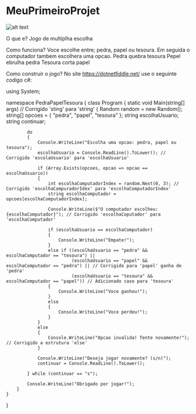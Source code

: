 # MeuPrimeiroProjet

![alt text](<Print do jogo em execucao.png>)

O que e? Jogo de multiplha escolha 

Como funciona? Voce escolhe entre; pedra, papel ou tesoura. Em seguida o computador tambem escolhera uma opcao. 
Pedra quebra tesoura 
Pepel ebrulha pedra
Tesoura corta papel 

Como construir o jogo? 
No site https://dotnetfiddle.net/ use o seguinte codigo c#:


using System;

namespace PedraPapelTesoura
{
    class Program
    {
        static void Main(string[] args) // Corrigido 'sting' para 'string'
        {
            Random random = new Random();
            string[] opcoes = { "pedra", "papel", "tesoura" };
            string escolhaUsuario;
            string continuar;

            do
            {
                Console.WriteLine("Escolha uma opcao: pedra, papel ou tesoura");
                escolhaUsuario = Console.ReadLine().ToLower(); // Corrigido 'escolaUsuario' para 'escolhaUsuario'

                if (Array.Exists(opcoes, opcao => opcao == escolhaUsuario))
                {
                    int escolhaComputadorIndex = random.Next(0, 3); // Corrigido 'escolhaCompuradorIdex' para 'escolhaComputadorIndex'
                    string escolhaComputador = opcoes[escolhaComputadorIndex];

                    Console.WriteLine($"O computador escolheu: {escolhaComputador}"); // Corrigido 'escolhaCoputador' para 'escolhaComputador'

                    if (escolhaUsuario == escolhaComputador)
                    {
                        Console.WriteLine("Empate!");
                    }
                    else if ((escolhaUsuario == "pedra" && escolhaComputador == "tesoura") || 
                             (escolhaUsuario == "papel" && escolhaComputador == "pedra") || // Corrigido para 'papel' ganha de 'pedra'
                             (escolhaUsuario == "tesoura" && escolhaComputador == "papel")) // Adicionado caso para 'tesoura'
                    {
                        Console.WriteLine("Voce ganhou!");
                    }
                    else
                    {
                        Console.WriteLine("Voce perdeu!");
                    }
                }
                else
                {
                    Console.WriteLine("Opcao invalida! Tente novamente!"); // Corrigido a estrutura 'else'
                }

                Console.WriteLine("Deseja jogar novamente? (s/n)");
                continuar = Console.ReadLine().ToLower();

            } while (continuar == "s");

            Console.WriteLine("Obrigado por jogar!");
        }
    }
}